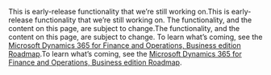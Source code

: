 <span data-ttu-id="fa669-101">This is early-release functionality that we’re still working on.</span><span class="sxs-lookup"><span data-stu-id="fa669-101">This is early-release functionality that we’re still working on.</span></span> <span data-ttu-id="fa669-102">The functionality, and the content on this page, are subject to change.</span><span class="sxs-lookup"><span data-stu-id="fa669-102">The functionality, and the content on this page, are subject to change.</span></span> <span data-ttu-id="fa669-103">To learn what’s coming, see the [Microsoft Dynamics 365 for Finance and Operations, Business edition Roadmap](https://go.microsoft.com/fwlink/?linkid=842139).</span><span class="sxs-lookup"><span data-stu-id="fa669-103">To learn what’s coming, see the [Microsoft Dynamics 365 for Finance and Operations, Business edition Roadmap](https://go.microsoft.com/fwlink/?linkid=842139).</span></span>
